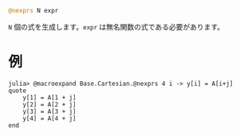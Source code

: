 ```julia
@nexprs N expr
```

`N` 個の式を生成します。`expr` は無名関数の式である必要があります。

# 例

```jldoctest
julia> @macroexpand Base.Cartesian.@nexprs 4 i -> y[i] = A[i+j]
quote
    y[1] = A[1 + j]
    y[2] = A[2 + j]
    y[3] = A[3 + j]
    y[4] = A[4 + j]
end
```
